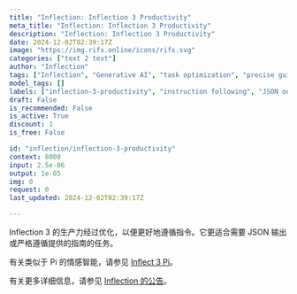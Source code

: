```yaml
---
title: "Inflection: Inflection 3 Productivity"
meta_title: "Inflection: Inflection 3 Productivity"
description: "Inflection: Inflection 3 Productivity"
date: 2024-12-02T02:39:17Z
image: "https://img.rifx.online/icons/rifx.svg"
categories: ["text 2 text"]
author: "Inflection"
tags: ["Inflection", "Generative AI", "task optimization", "precise guidelines", "JSON output", "Programming", "Data Science", "Technology", "inflection-3-productivity", "instruction following", "Chatbots"]
model_tags: []
labels: ["inflection-3-productivity", "instruction following", "JSON output", "precise guidelines", "task optimization"]
draft: False
is_recommended: False
is_active: True
discount: 1
is_free: False

id: "inflection/inflection-3-productivity"
context: 8000
input: 2.5e-06
output: 1e-05
img: 0
request: 0
last_updated: 2024-12-02T02:39:17Z

---
```


Inflection 3 的生产力经过优化，以便更好地遵循指令。它更适合需要 JSON 输出或严格遵循提供的指南的任务。

有关类似于 Pi 的情感智能，请参见 [Inflect 3 Pi](/inflection/inflection-3-pi)。

有关更多详细信息，请参见 [Inflection 的公告](https://inflection.ai/blog/enterprise)。

